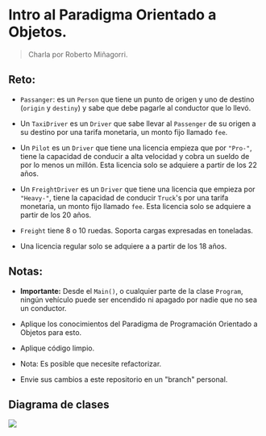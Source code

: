 # Intro al Paradigma Orientado a Objetos.
> Charla por Roberto Miñagorri.

## Reto:

- `Passanger`: es un `Person` que tiene un punto de origen y uno de destino (`origin` y `destiny`) y sabe que debe pagarle al conductor que lo llevó.

- Un `TaxiDriver` es un `Driver` que sabe llevar al `Passenger` de su origen a su destino por una tarifa monetaria, un monto fijo llamado `fee`.

- Un `Pilot` es un `Driver` que tiene una licencia empieza que por `"Pro-"`, tiene la capacidad de conducir a alta velocidad y cobra un sueldo de por lo menos un millón. Esta licencia solo se adquiere a partir de los 22 años.

- Un `FreightDriver` es un `Driver` que tiene una licencia que empieza por `"Heavy-"`, tiene la capacidad de conducir `Truck`'s por una tarifa monetaria, un monto fijo llamado `fee`. Esta licencia solo se adquiere a partir de los 20 años.

- `Freight` tiene 8 o 10 ruedas. Soporta cargas expresadas en toneladas.

- Una licencia regular solo se adquiere a a partir de los 18 años.


## Notas:

- __Importante:__ Desde el `Main()`, o cualquier parte de la clase `Program`, ningún vehículo puede ser encendido ni apagado por nadie que no sea un conductor.

- Aplique los conocimientos del Paradigma de Programación Orientado a Objetos para esto.

- Aplique código limpio.

- Nota: Es posible que necesite refactorizar.

- Envie sus cambios a este repositorio en un "branch" personal.

## Diagrama de clases


![](./ClassDiagram.png)
